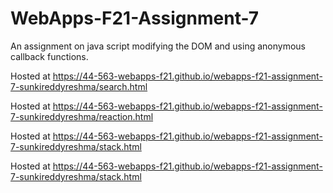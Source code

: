 # WebApps-F21-Assignment-7
An assignment on java script modifying the DOM and using anonymous callback functions.

Hosted at https://44-563-webapps-f21.github.io/webapps-f21-assignment-7-sunkireddyreshma/search.html

Hosted at https://44-563-webapps-f21.github.io/webapps-f21-assignment-7-sunkireddyreshma/reaction.html

Hosted at https://44-563-webapps-f21.github.io/webapps-f21-assignment-7-sunkireddyreshma/stack.html

Hosted at https://44-563-webapps-f21.github.io/webapps-f21-assignment-7-sunkireddyreshma/stack.html